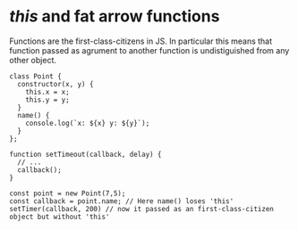 # *this* and fat arrow functions

Functions are the first-class-citizens in JS. In particular this means that function passed as agrument to another function is undistiguished from any other object.
``` JS
class Point {
  constructor(x, y) {
    this.x = x;
    this.y = y;
  }
  name() {
    console.log(`x: ${x} y: ${y}`);
  }
};

function setTimeout(callback, delay) {
  // ...
  callback();
}

const point = new Point(7,5);
const callback = point.name; // Here name() loses 'this'
setTimer(callback, 200) // now it passed as an first-class-citizen object but without 'this'
```

